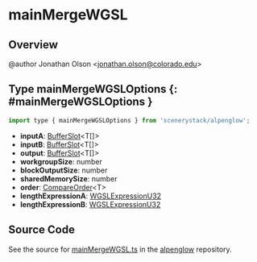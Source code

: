 # mainMergeWGSL

## Overview

@author Jonathan Olson &lt;jonathan.olson@colorado.edu&gt;

## Type mainMergeWGSLOptions {: #mainMergeWGSLOptions }


```js
import type { mainMergeWGSLOptions } from 'scenerystack/alpenglow';
```


- **inputA**: [BufferSlot](../alpenglow/BufferSlot.md)&lt;T[]&gt;
- **inputB**: [BufferSlot](../alpenglow/BufferSlot.md)&lt;T[]&gt;
- **output**: [BufferSlot](../alpenglow/BufferSlot.md)&lt;T[]&gt;
- **workgroupSize**: <span style="color: hsla(calc(var(--md-hue) + 180deg),80%,40%,1);">number</span>
- **blockOutputSize**: <span style="color: hsla(calc(var(--md-hue) + 180deg),80%,40%,1);">number</span>
- **sharedMemorySize**: <span style="color: hsla(calc(var(--md-hue) + 180deg),80%,40%,1);">number</span>
- **order**: [CompareOrder](../alpenglow/ConcreteType.md#CompareOrder)&lt;T&gt;
- **lengthExpressionA**: [WGSLExpressionU32](../alpenglow/WGSLString.md#WGSLExpressionU32)
- **lengthExpressionB**: [WGSLExpressionU32](../alpenglow/WGSLString.md#WGSLExpressionU32)




## Source Code

See the source for [mainMergeWGSL.ts](https://github.com/phetsims/alpenglow/blob/main/js/webgpu/wgsl/gpu/mainMergeWGSL.ts) in the [alpenglow](https://github.com/phetsims/alpenglow) repository.
